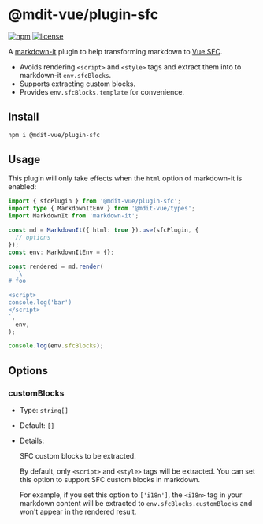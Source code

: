 # @mdit-vue/plugin-sfc

[![npm](https://badgen.net/npm/v/@mdit-vue/plugin-sfc)](https://www.npmjs.com/package/@mdit-vue/plugin-sfc)
[![license](https://badgen.net/github/license/mdit-vue/mdit-vue)](https://github.com/mdit-vue/mdit-vue/blob/main/LICENSE)

A [markdown-it](https://github.com/markdown-it/markdown-it) plugin to help transforming markdown to [Vue SFC](https://vuejs.org/guide/scaling-up/sfc.html).

- Avoids rendering `<script>` and `<style>` tags and extract them into to markdown-it `env.sfcBlocks`.
- Supports extracting custom blocks.
- Provides `env.sfcBlocks.template` for convenience.

## Install

```sh
npm i @mdit-vue/plugin-sfc
```

## Usage

This plugin will only take effects when the `html` option of markdown-it is enabled:

```ts
import { sfcPlugin } from '@mdit-vue/plugin-sfc';
import type { MarkdownItEnv } from '@mdit-vue/types';
import MarkdownIt from 'markdown-it';

const md = MarkdownIt({ html: true }).use(sfcPlugin, {
  // options
});
const env: MarkdownItEnv = {};

const rendered = md.render(
  `\
# foo

<script>
console.log('bar')
</script>
`,
  env,
);

console.log(env.sfcBlocks);
```

## Options

### customBlocks

- Type: `string[]`

- Default: `[]`

- Details:

  SFC custom blocks to be extracted.

  By default, only `<script>` and `<style>` tags will be extracted. You can set this option to support SFC custom blocks in markdown.

  For example, if you set this option to `['i18n']`, the `<i18n>` tag in your markdown content will be extracted to `env.sfcBlocks.customBlocks` and won't appear in the rendered result.

